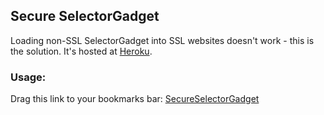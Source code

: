 ## Secure SelectorGadget

Loading non-SSL SelectorGadget into SSL websites doesn't work - this is the solution.  It's hosted at [Heroku](http://selectorgadget.herokuapp.com/).

### Usage:

Drag this link to your bookmarks bar: [SecureSelectorGadget]("javascript:(function(){var%20s=document.createElement('div');s.innerHTML='Loading...';s.style.color='black';s.style.padding='20px';s.style.position='fixed';s.style.zIndex='9999';s.style.fontSize='3.0em';s.style.border='2px%20solid%20black';s.style.right='40px';s.style.top='40px';s.setAttribute('class','selector_gadget_loading');s.style.background='white';document.body.appendChild(s);s=document.createElement('script');s.setAttribute('type','text/javascript');s.setAttribute('src','https://selectorgadget.herokuapp.com/js/selectorgadget.js');document.body.appendChild(s);})();")
